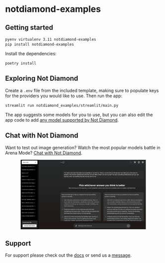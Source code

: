 # notdiamond-examples

## Getting started

```shell
pyenv virtualenv 3.11 notdiamond-examples
pip install notdiamond-examples
```

Install the dependencies:

```shell
poetry install
```

## Exploring Not Diamond

Create a `.env` file from the included template, making sure to populate keys for the providers
you would like to use. Then run the app:

```shell
streamlit run notdiamond_examples/streamlit/main.py
```

The app suggests some models for you to use, but you can also edit the app code to add [any
model supported by Not Diamond][supported].

## Chat with Not Diamond

Want to test out image generation? Watch the most popular models battle in Arena Mode? [Chat with Not Diamond].

<p align="center">
  <img src="./chat_nd.png" alt="Arena Mode in Chat" width="80%">
</p>

## Support

For support please check out the [docs] or send us a [message].

[supported]: https://notdiamond.readme.io/docs/llm-models
[docs]: https://notdiamond.readme.io
[message]: mailto:support@notdiamond.ai
[Chat with Not Diamond]: https://chat.notdiamond.ai